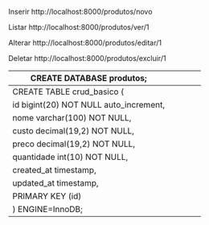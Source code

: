 Inserir
http://localhost:8000/produtos/novo

Listar
http://localhost:8000/produtos/ver/1

Alterar
http://localhost:8000/produtos/editar/1

Deletar
http://localhost:8000/produtos/excluir/1


| CREATE DATABASE produtos;              |   |   |   |   |
|----------------------------------------|---|---|---|---|
| CREATE TABLE crud_basico (             |   |   |   |   |
|       id bigint(20) NOT NULL auto_increment, |   |   |   |   |
|       nome varchar(100) NOT NULL,            |   |   |   |   |
|       custo decimal(19,2) NOT NULL,          |   |   |   |   |
|       preco decimal(19,2) NOT NULL,          |   |   |   |   |
|       quantidade int(10) NOT NULL,           |   |   |   |   |
|       created_at timestamp,                  |   |   |   |   |
|       updated_at timestamp,                  |   |   |   |   |
|       PRIMARY KEY (id)                       |   |   |   |   |
| ) ENGINE=InnoDB;                       |   |   |   |   |
